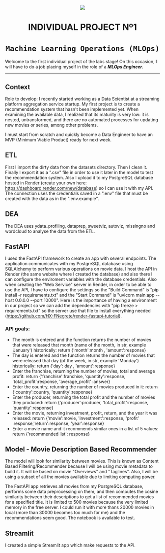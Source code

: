 <p align=center><img src=https://d31uz8lwfmyn8g.cloudfront.net/Assets/logo-henry-white-lg.png><p>

# <h1 align=center> **INDIVIDUAL PROJECT Nº1** </h1>

# <h1 align=center>**`Machine Learning Operations (MLOps)`**</h1>

Welcome to the first individual project of the labs stage! On this occasion, I will have to do a job placing myself in the role of a ***MLOps Engineer***.

<hr>  

## Context

Role to develop:
I recently started working as a Data Scientist at a streaming platform aggregation service startup. My first project is to create a recommendation system that hasn't been implemented yet. When examining the available data, I realized that its maturity is very low: it is nested, untransformed, and there are no automated processes for updating new movies or series, among other problems.

I must start from scratch and quickly become a Data Engineer to have an MVP (Minimum Viable Product) ready for next week.

## ETL

First I import the dirty data from the datasets directory. Then I clean it. Finally I export it as a ".csv" file in order to use it later in the model to test the recommendation system. Also I upload it to my PostgreSQL database hosted in Render (create your own here: https://dashboard.render.com/new/database) so I can use it with my API. The connection uses the credentials saved in a ".env" file that must be created with the data as in the ".env.example".

## DEA

The DEA uses ydata_profiling, dataprep, sweetviz, autoviz, missingno and wordcloud to analyse the data from the ETL.

## FastAPI

I used the FastAPI framework to create an app with several endpoints. The application communicates with my PostgreSQL database using SQLAlchemy to perform various operations on movie data. I host the API in Render (the same website where I created the database) and also there I can configure the enviroment variables with the database credentials. Also when creating the "Web Service" server in Render, in order to be able to use the API, I have to configure the settings so the "Build Command" is "pip install -r requirements.txt" and the "Start Command" is "uvicorn main:app --host 0.0.0.0 --port 10000". Here is the importance of having a environment in our project so we can add the dependencies with "pip freeze > requirements.txt" so the server use that file to install everything needed (https://github.com/HX-FNegrete/render-fastapi-tutorial).

### API goals:
- The month is entered and the function returns the number of movies that were released that month (name of the month, in str, example 'January') historically: return {'month':month , 'amount':response}
- The day is entered and the function returns the number of movies that were released that day (of the week, in str, example 'Monday') historically: return {'day': day , 'amount':response}
- Enter the franchise, returning the number of movies, total and average profit: return {'franchise':franchise, 'quantity':response, 'total_profit':response, 'average_profit' :answer}
- Enter the country, returning the number of movies produced in it: return {'country':country, 'quantity':response}
- Enter the producer, returning the total profit and the number of movies they produced: return {'producer':producer, 'total_profit':response, 'quantity':response}
- Enter the movie, returning investment, profit, return, and the year it was released: return {'movie':movie, 'investment':response, 'profit' :response,'return':response, 'year':response}
- Enter a movie name and it recommends similar ones in a list of 5 values: return {'recommended list': response}

## Model - Movie Description Based Recommender

The model will look for similarity between movies. This is known as Content Based Filtering/Recommender because I will be using movie metadata to build it. It will be based on movie "Overviews" and "Taglines". Also, I will be using a subset of all the movies available due to limiting computing power.

The FastAPI app retrieves all movies from my PostgreSQL database, performs some data preprocessing on them, and then computes the cosine similarity between their descriptions to get a list of recommended movies for a specified title. It is limited to 500 movies because the very limited memory in the free server.
I could run it with more thans 20000 movies in local (more than 30000 becomes too much for me) and the recommendations seem good. The notebook is available to test.

## Streamlit

I created a simple Streamlit app which make requests to the API.

